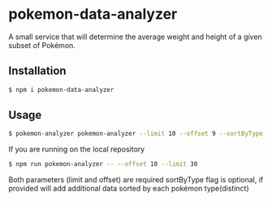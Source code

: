 # pokemon-data-analyzer
A small service that will determine the average weight and height of a given subset of Pokémon.

## Installation
```bash
$ npm i pokemon-data-analyzer
```

## Usage
```bash
$ pokemon-analyzer pokemon-analyzer --limit 10 --offset 9 --sortByType
```
If you are running on the local repository
```bash
$ npm run pokemon-analyzer -- --offset 10 --limit 30
```

Both parameters (limit and offset) are required
sortByType flag is optional, if provided will add additional data sorted by each pokémon type(distinct)